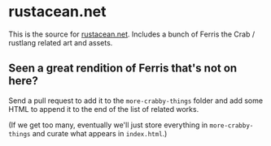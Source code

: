# rustacean.net

This is the source for [rustacean.net](http://www.rustacean.net). Includes a bunch
of Ferris the Crab / rustlang related art and assets.

## Seen a great rendition of Ferris that's not on here?

Send a pull request to add it to the `more-crabby-things` folder and add some
HTML to append it to the end of the list of related works.

(If we get too many, eventually we'll just store everything in `more-crabby-things` and curate
what appears in `index.html`.)

